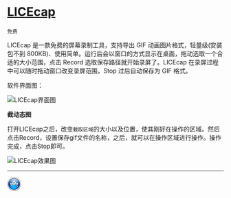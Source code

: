 # [LICEcap](http://www.cockos.com/licecap/)  

`免费`

LICEcap 是一款免费的屏幕录制工具，支持导出 GIF 动画图片格式，轻量级(安装包不到 800KB)、使用简单。运行后会以窗口的方式显示在桌面，拖动选取一个合适的大小范围，点击 Record 选取保存路径就开始录屏了。LICEcap 在录屏过程中可以随时拖动窗口改变录屏范围，Stop 过后自动保存为 GIF 格式。

软件界面图：

![LICEcap界面图][2]

**截动态图**

打开LICEcap之后，改变`截取区域`的大小以及位置，使其刚好在操作的区域。然后点击Record，设置保存gif文件的名称，之后，就可以在操作区域进行操作。操作完成，点击Stop即可。

![LICEcap效果图][1]

[1]: http://xuelangzf-github.qiniudn.com/20141111_LICEcap.gif
[2]: http://xuelangzf-github.qiniudn.com/apps_LICEcap_view.png

---
[![](../resource/apps.png)](http://github.com/xuelangZF/MacOSX/blob/gh-pages/apps/apps_summary.md)
